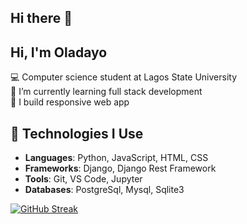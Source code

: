 ## Hi there 👋

## Hi, I'm Oladayo

💻 Computer science student at Lagos State University <br>
🌱 I’m currently learning full stack development <br>
🔭 I build responsive web app

## 🔧 Technologies I Use
- **Languages**: Python, JavaScript, HTML, CSS
- **Frameworks**: Django, Django Rest Framework
- **Tools**: Git, VS Code, Jupyter
- **Databases**: PostgreSql, Mysql, Sqlite3

[![GitHub Streak](https://github-readme-streak-stats.herokuapp.com?user=oladayotech)](https://git.io/streak-stats)
